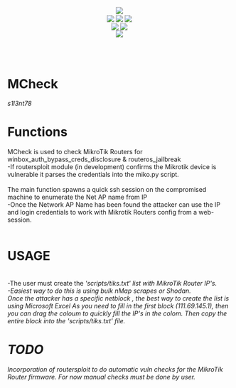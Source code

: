 <p align="center">
 <img align="center" src="https://raw.githubusercontent.com/s1l3nt78/MCheck/master/mcheck.PNG" />
<br />
 <img align="center" src="https://img.shields.io/github/issues/s1l3nt78/MCheck" />
 <img align="center" src="https://img.shields.io/github/forks/s1l3nt78/MCheck" />
 <img align="center" src="https://img.shields.io/github/stars/s1l3nt78/MCheck" />
 <br />
 <img align="center" src="https://img.shields.io/badge/Build-Alfa-orange" />
 <img align="center" src="https://img.shields.io/badge/Version-0.2-red" />
 <br />
  <img align="center" src="https://img.shields.io/badge/Author-s1l3nt78-yellowgreen" />
</p>
<br />
<br />

# MCheck
*s1l3nt78*

# Functions

  MCheck is used to check MikroTik Routers for winbox_auth_bypass_creds_disclosure & routeros_jailbreak
  <br>
    -If routersploit module (in development) confirms the Mikrotik device is vulnerable it parses the credentials into the miko.py script.
  <br>
  <br>
  The main function spawns a quick ssh session on the compromised machine to enumerate the Net AP name from IP
  <br>
    -Once the Network AP Name has been found the attacker can use the IP and login credentials to work with
     Mikrotik Routers config from a web-session.
    <br>
    <br>
    
# USAGE
<br />
  -The user must create the <em>'scripts/tiks.txt'<em/> list with MikroTik Router IP's.
  <br>
  -Easiest way to do this is using bulk nMap scrapes or Shodan.
    <br>
    Once the attacker has a specific netblock <eg. 111.69.145.1/24>, the best way to create the list is using Microsoft Excel
    As you need to fill in the first block (111.69.145.1), then you can drag the coloum to quickly fill the IP's in the colom.
    Then copy the entire block into the 'scripts/tiks.txt' file.


# TODO

  Incorporation of routersploit to do automatic vuln checks for the MikroTik Router firmware.
  For now manual checks must be done by user.
  
